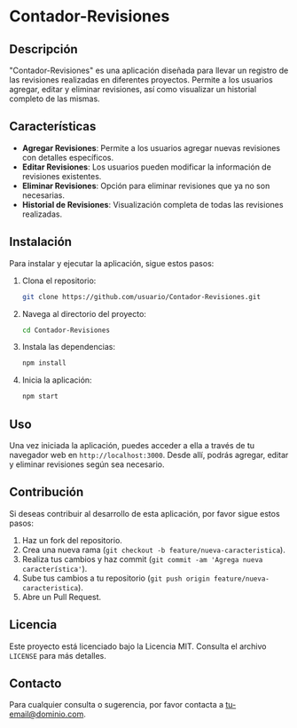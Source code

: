 # Contador-Revisiones

## Descripción

"Contador-Revisiones" es una aplicación diseñada para llevar un registro de las revisiones realizadas en diferentes proyectos. Permite a los usuarios agregar, editar y eliminar revisiones, así como visualizar un historial completo de las mismas.

## Características

- **Agregar Revisiones**: Permite a los usuarios agregar nuevas revisiones con detalles específicos.
- **Editar Revisiones**: Los usuarios pueden modificar la información de revisiones existentes.
- **Eliminar Revisiones**: Opción para eliminar revisiones que ya no son necesarias.
- **Historial de Revisiones**: Visualización completa de todas las revisiones realizadas.

## Instalación

Para instalar y ejecutar la aplicación, sigue estos pasos:

1. Clona el repositorio:

   ```bash
   git clone https://github.com/usuario/Contador-Revisiones.git
   ```
2. Navega al directorio del proyecto:

   ```bash
   cd Contador-Revisiones
   ```
3. Instala las dependencias:

   ```bash
   npm install
   ```
4. Inicia la aplicación:

   ```bash
   npm start
   ```

## Uso

Una vez iniciada la aplicación, puedes acceder a ella a través de tu navegador web en `http://localhost:3000`. Desde allí, podrás agregar, editar y eliminar revisiones según sea necesario.

## Contribución

Si deseas contribuir al desarrollo de esta aplicación, por favor sigue estos pasos:

1. Haz un fork del repositorio.
2. Crea una nueva rama (`git checkout -b feature/nueva-caracteristica`).
3. Realiza tus cambios y haz commit (`git commit -am 'Agrega nueva característica'`).
4. Sube tus cambios a tu repositorio (`git push origin feature/nueva-caracteristica`).
5. Abre un Pull Request.

## Licencia

Este proyecto está licenciado bajo la Licencia MIT. Consulta el archivo `LICENSE` para más detalles.

## Contacto

Para cualquier consulta o sugerencia, por favor contacta a [tu-email@dominio.com](mailto:tu-email@dominio.com).
